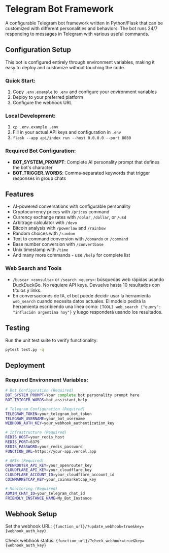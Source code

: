 # Telegram Bot Framework

A configurable Telegram bot framework written in Python/Flask that can be customized with different personalities and behaviors. The bot runs 24/7 responding to messages in Telegram with various useful commands.

## Configuration Setup

This bot is configured entirely through environment variables, making it easy to deploy and customize without touching the code.

### Quick Start:

1. Copy `.env.example` to `.env` and configure your environment variables
2. Deploy to your preferred platform
3. Configure the webhook URL

### Local Development:

1. `cp .env.example .env`
2. Fill in your actual API keys and configuration in `.env`
3. `flask --app api/index run --host 0.0.0.0 --port 8080`

### Required Bot Configuration:

- **BOT_SYSTEM_PROMPT**: Complete AI personality prompt that defines the bot's character
- **BOT_TRIGGER_WORDS**: Comma-separated keywords that trigger responses in group chats

## Features

- AI-powered conversations with configurable personality
- Cryptocurrency prices with `/prices` command
- Currency exchange rates with `/dolar`, `/dollar`, or `/usd`
- Arbitrage calculator with `/devo`
- Bitcoin analysis with `/powerlaw` and `/rainbow`
- Random choices with `/random`
- Text to command conversion with `/comando` or `/command`
- Base number conversion with `/convertbase`
- Unix timestamp with `/time`
- And many more commands - use `/help` for complete list

### Web Search and Tools

- `/buscar <consulta>` or `/search <query>`: búsquedas web rápidas usando DuckDuckGo. No requiere API keys. Devuelve hasta 10 resultados con títulos y links.
- En conversaciones de IA, el bot puede decidir usar la herramienta `web_search` cuando necesita datos actuales. El modelo pedirá la herramienta escribiendo una línea como:
  `[TOOL] web_search {"query": "inflación argentina hoy"}`
  y luego responderá usando los resultados.

## Testing

Run the unit test suite to verify functionality:

```bash
pytest test.py -q
```

## Deployment

### Required Environment Variables:

```bash
# Bot Configuration (Required)
BOT_SYSTEM_PROMPT=Your complete bot personality prompt here
BOT_TRIGGER_WORDS=bot,assistant,help

# Telegram Configuration (Required)
TELEGRAM_TOKEN=your_telegram_bot_token
TELEGRAM_USERNAME=your_bot_username
WEBHOOK_AUTH_KEY=your_webhook_authentication_key

# Infrastructure (Required)
REDIS_HOST=your_redis_host
REDIS_PORT=6379
REDIS_PASSWORD=your_redis_password
FUNCTION_URL=https://your-app.vercel.app

# APIs (Required)
OPENROUTER_API_KEY=your_openrouter_key
CLOUDFLARE_API_KEY=your_cloudflare_key
CLOUDFLARE_ACCOUNT_ID=your_cloudflare_account_id
COINMARKETCAP_KEY=your_coinmarketcap_key

# Monitoring (Required)
ADMIN_CHAT_ID=your_telegram_chat_id
FRIENDLY_INSTANCE_NAME=My_Bot_Instance
```

## Webhook Setup

Set the webhook URL:
`{function_url}/?update_webhook=true&key={webhook_auth_key}`

Check webhook status:
`{function_url}/?check_webhook=true&key={webhook_auth_key}`
